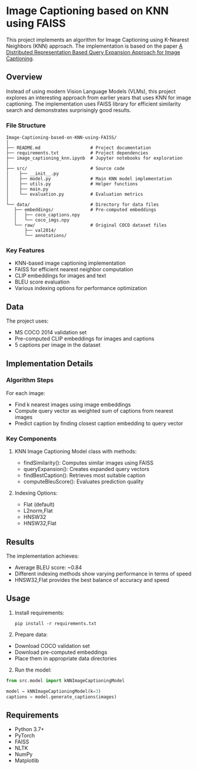 # Image Captioning based on KNN using FAISS

This project implements an algorithm for Image Captioning using K-Nearest Neighbors (KNN) approach. The implementation is based on the paper [A Distributed Representation Based Query Expansion Approach for Image Captioning](https://aclanthology.org/P15-2018.pdf).

## Overview

Instead of using modern Vision Language Models (VLMs), this project explores an interesting approach from earlier years that uses KNN for image captioning. The implementation uses FAISS library for efficient similarity search and demonstrates surprisingly good results.

### File Structure

```
Image-Captioning-based-on-KNN-using-FAISS/
│
├── README.md                   # Project documentation
├── requirements.txt            # Project dependencies
├── image_captioning_knn.ipynb  # Jupyter notebooks for exploration
│
├── src/                        # Source code
│    ├── __init__.py
│    ├── model.py               # Main KNN model implementation
│    ├── utils.py               # Helper functions
│    ├── main.py  
│    └── evaluation.py          # Evaluation metrics
│
└── data/                       # Directory for data files
   ├── embeddings/             	# Pre-computed embeddings
   │   ├── coco_captions.npy
   │   └── coco_imgs.npy
   └── raw/                     # Original COCO dataset files
       ├── val2014/
       └── annotations/
```

### Key Features

- KNN-based image captioning implementation
- FAISS for efficient nearest neighbor computation
- CLIP embeddings for images and text
- BLEU score evaluation
- Various indexing options for performance optimization

## Data

The project uses:

- MS COCO 2014 validation set
- Pre-computed CLIP embeddings for images and captions
- 5 captions per image in the dataset

## Implementation Details

### Algorithm Steps

For each image:

- Find k nearest images using image embeddings
- Compute query vector as weighted sum of captions from nearest images
- Predict caption by finding closest caption embedding to query vector

### Key Components

1. KNN Image Captioning Model class with methods:

   - findSimilarity(): Computes similar images using FAISS
   - queryExpansion(): Creates expanded query vectors
   - findBestCaption(): Retrieves most suitable caption
   - computeBleuScore(): Evaluates prediction quality
2. Indexing Options:

   - Flat (default)
   - L2norm,Flat
   - HNSW32
   - HNSW32,Flat

## Results

The implementation achieves:

- Average BLEU score: ~0.84
- Different indexing methods show varying performance in terms of speed
- HNSW32,Flat provides the best balance of accuracy and speed

## Usage

1. Install requirements:
   ```
   pip install -r requirements.txt
   ```
2. Prepare data:

- Download COCO validation set
- Download pre-computed embeddings
- Place them in appropriate data directories

2. Run the model:

```python
from src.model import kNNImageCaptioningModel

model = kNNImageCaptioningModel(k=3)
captions = model.generate_captions(images)
```

## Requirements

- Python 3.7+
- PyTorch
- FAISS
- NLTK
- NumPy
- Matplotlib
